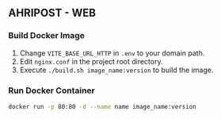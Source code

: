 ## AHRIPOST - WEB

### Build Docker Image

1. Change `VITE_BASE_URL_HTTP` in `.env` to your domain path.
2. Edit `nginx.conf` in the project root directory.
3. Execute `./build.sh image_name:version` to build the image.

### Run Docker Container

```bash
docker run -p 80:80 -d --name name image_name:version
```
